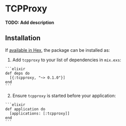 # TCPProxy

**TODO: Add description**

## Installation

If [available in Hex](https://hex.pm/docs/publish), the package can be installed as:

  1. Add `tcpproxy` to your list of dependencies in `mix.exs`:

    ```elixir
    def deps do
      [{:tcpproxy, "~> 0.1.0"}]
    end
    ```

  2. Ensure `tcpproxy` is started before your application:

    ```elixir
    def application do
      [applications: [:tcpproxy]]
    end
    ```

